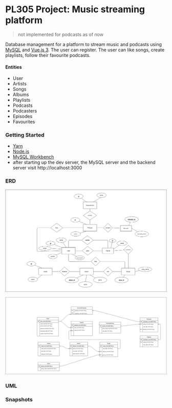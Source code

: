 # PL305 Project: Music streaming platform

> not implemented for podcasts as of now

Database management for a platform to stream music and podcasts using [MySQL](https://www.mysql.com/) and [Vue.js 3](https://v3.vuejs.org/).
The user can register. The user can like songs, create playlists, follow their favourite podcasts.

#### Entities

- User
- Artists
- Songs
- Albums
- Playlists
- Podcasts
- Podcasters
- Episodes
- Favourites

### Getting Started

- [Yarn](https://classic.yarnpkg.com/lang/en/)
- [Node.js](https://nodejs.org/en/)
- [MySQL Workbench](https://dev.mysql.com/downloads/workbench//)
- after starting up the dev server, the MySQL server and the backend server
  visit http://localhost:3000

### ERD

![ERD](./images/ERD/ERD.png)

![ima2](./images/ERD/DIAGRAM.png)

### UML

### Snapshots
